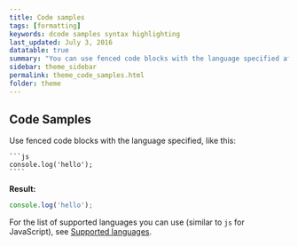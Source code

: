 ```yaml
---
title: Code samples
tags: [formatting]
keywords: dcode samples syntax highlighting
last_updated: July 3, 2016
datatable: true
summary: "You can use fenced code blocks with the language specified after the first set of backtick fences."
sidebar: theme_sidebar
permalink: theme_code_samples.html
folder: theme
---
```


## Code Samples

Use fenced code blocks with the language specified, like this:

    ```js
    console.log('hello');
    ````

**Result:**

```js
console.log('hello');
```

For the list of supported languages you can use (similar to `js` for JavaScript), see [Supported languages](https://github.com/jneen/rouge/wiki/list-of-supported-languages-and-lexers).

